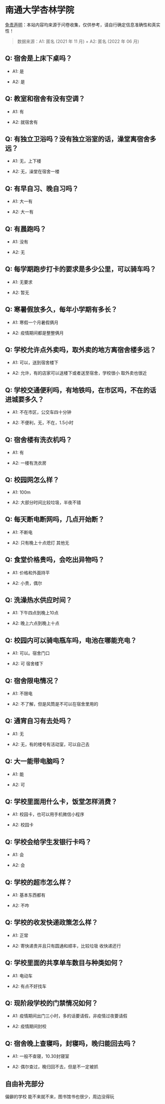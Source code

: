# 南通大学杏林学院

[免责声明](https://colleges.chat/#_3)：本站内容均来源于问卷收集，仅供参考，请自行确定信息准确性和真实性！

> 数据来源：A1: 匿名 (2021 年 11 月) + A2: 匿名 (2022 年 06 月)

## Q: 宿舍是上床下桌吗？

- A1: 是

- A2: 是

## Q: 教室和宿舍有没有空调？

- A1: 有

- A2: 就宿舍有

## Q: 有独立卫浴吗？没有独立浴室的话，澡堂离宿舍多远？

- A1: 无，上下楼

- A2: 无，澡堂在宿舍一楼

## Q: 有早自习、晚自习吗？

- A1: 大一有

- A2: 大一有

## Q: 有晨跑吗？

- A1: 没有

- A2: 无

## Q: 每学期跑步打卡的要求是多少公里，可以骑车吗？

- A1: 无要求

- A2: 暂无

## Q: 寒暑假放多久，每年小学期有多长？

- A1: 寒假一个月暑假俩月

- A2: 疫情期间都是整整俩月

## Q: 学校允许点外卖吗，取外卖的地方离宿舍楼多远？

- A1: 可以，送到宿舍楼下

- A2: 允许，有的店家可以送楼下或者送至宿舍，学校很小 取外卖也很近

## Q: 学校交通便利吗，有地铁吗，在市区吗，不在的话进城要多久？

- A1: 不在市区，公交车四十分钟

- A2: 不便利，无，不在，1.5小时

## Q: 宿舍楼有洗衣机吗？

- A1: 有

- A2: 一楼有洗衣房

## Q: 校园网怎么样？

- A1: 100m

- A2: 大部分时间比较垃圾，半夜不错

## Q: 每天断电断网吗，几点开始断？

- A1: 不断电

- A2: 只有晚上十点熄灯 其他无

## Q: 食堂价格贵吗，会吃出异物吗？

- A1: 价格和外面持平

- A2: 小贵，偶尔

## Q: 洗澡热水供应时间？

- A1: 下午四点到晚上10点

- A2: 晚上六点到晚上十点

## Q: 校园内可以骑电瓶车吗，电池在哪能充电？

- A1: 可以。宿舍门口

- A2: 可 宿舍楼下

## Q: 宿舍限电情况？

- A1: 不限电

- A2: 不了解，但是风筒是不可以在宿舍里用的

## Q: 通宵自习有去处吗？

- A1: 无

- A2: 无，有的楼号有活动室，可以自己去

## Q: 大一能带电脑吗？

- A1: 能

- A2: 可

## Q: 学校里面用什么卡，饭堂怎样消费？

- A1: 校园卡，也可以用手机微信小程序

- A2: 校园卡

## Q: 学校会给学生发银行卡吗？

- A1: 会

- A2: 会

## Q: 学校的超市怎么样？

- A1: 基本东西都有

- A2: 不咋

## Q: 学校的收发快递政策怎么样？

- A1: 正常

- A2: 寄快递贵并且只有圆通和顺丰，比较垃圾 收快递还行

## Q: 学校里面的共享单车数目与种类如何？

- A1: 电动车

- A2: 有点不好找车

## Q: 现阶段学校的门禁情况如何？

- A1: 疫情期间出门三小时，多的话要请假，非疫情过夜要请假

- A2: 疫情期间封校

## Q: 宿舍晚上查寝吗，封寝吗，晚归能回去吗？

- A1: 一般不查寝，10.30封寝室

- A2: 偶尔查过，晚归回不去，但是不一定被抓

## 自由补充部分

偏僻的学校 能不来就不来，图书馆书也很少，周边没得玩